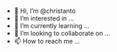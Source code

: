 - 👋 Hi, I’m @christanto
- 👀 I’m interested in ...
- 🌱 I’m currently learning ...
- 💞️ I’m looking to collaborate on ...
- 📫 How to reach me ...

<!---
christanto/christanto is a ✨ special ✨ repository because its `README.md` (this file) appears on your GitHub profile.
You can click the Preview link to take a look at your changes.
--->
